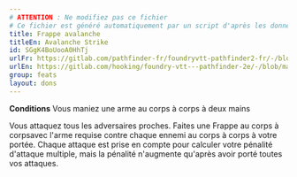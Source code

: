 ```yaml
---
# ATTENTION : Ne modifiez pas ce fichier
# Ce fichier est généré automatiquement par un script d'après les données du module Foundry VTT officiel et de sa traduction
title: Frappe avalanche
titleEn: Avalanche Strike
id: SGgK4BoUooA0HhTj
urlFr: https://gitlab.com/pathfinder-fr/foundryvtt-pathfinder2-fr/-/blob/master/data/feats/SGgK4BoUooA0HhTj.htm
urlEn: https://gitlab.com/hooking/foundry-vtt---pathfinder-2e/-/blob/master/packs/data/feats.db/avalanche-strike.json
group: feats
layout: dons
---
```

**Conditions** Vous maniez une arme au corps à corps à deux mains

Vous attaquez tous les adversaires proches. Faites une Frappe au corps à corpsavec l'arme requise contre chaque ennemi au corps à corps à votre portée. Chaque attaque est prise en compte pour calculer votre pénalité d'attaque multiple, mais la pénalité n'augmente qu'après avoir porté toutes vos attaques.


